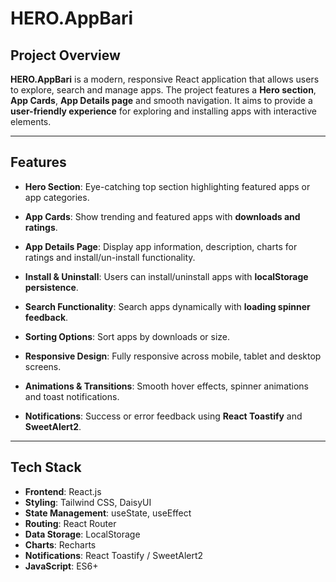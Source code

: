 # HERO.AppBari

## Project Overview 

**HERO.AppBari** is a modern, responsive React application that allows users to explore, search and manage apps. The project features a **Hero section**, **App Cards**, **App Details page** and smooth navigation. It aims to provide a **user-friendly experience** for exploring and installing apps with interactive elements.

---
## Features

- **Hero Section**: Eye-catching top section highlighting featured apps or app categories. 

- **App Cards**: Show trending and featured apps with **downloads and ratings**.

- **App Details Page**: Display app information, description, charts for ratings and install/un-install functionality.

- **Install & Uninstall**: Users can install/uninstall apps with **localStorage persistence**.

- **Search Functionality**: Search apps dynamically with **loading spinner feedback**.
- **Sorting Options**: Sort apps by downloads or size.
- **Responsive Design**: Fully responsive across mobile, tablet and desktop screens.
- **Animations & Transitions**: Smooth hover effects, spinner animations and toast notifications.
- **Notifications**: Success or error feedback using **React Toastify** and **SweetAlert2**.

---

## Tech Stack

- **Frontend**: React.js
- **Styling**: Tailwind CSS, DaisyUI
- **State Management**: useState, useEffect
- **Routing**: React Router
- **Data Storage**: LocalStorage
- **Charts**: Recharts
- **Notifications**: React Toastify / SweetAlert2
- **JavaScript**: ES6+